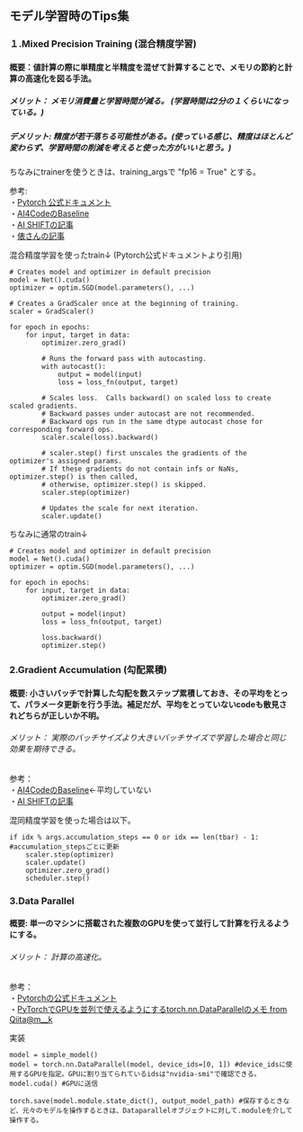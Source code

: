 ## モデル学習時のTips集

### １.Mixed Precision Training (混合精度学習)
  #### 概要：値計算の際に単精度と半精度を混ぜて計算することで、メモリの節約と計算の高速化を図る手法。
  ##### メリット： メモリ消費量と学習時間が減る。 (学習時間は2分の１くらいになっている。)
  ##### デメリット: 精度が若干落ちる可能性がある。(使っている感じ、精度はほとんど変わらず、学習時間の削減を考えると使った方がいいと思う。)
  
  ちなみにtrainerを使うときは、training_argsで "fp16 = True" とする。
  
  参考:<br>
  ・[Pytorch 公式ドキュメント](https://pytorch.org/docs/stable/notes/amp_examples.html#typical-mixed-precision-training)<br>
  ・[AI4CodeのBaseline](https://github.com/skthtu/ai4code-baseline/blob/main/code/train.py)<br>
  ・[AI SHIFTの記事](https://www.ai-shift.co.jp/techblog/2138)<br>
  ・[俵さんの記事](https://tawara.hatenablog.com/entry/2021/05/31/220936)<br>
  
  混合精度学習を使ったtrain↓ (Pytorch公式ドキュメントより引用)
    
    # Creates model and optimizer in default precision
    model = Net().cuda()
    optimizer = optim.SGD(model.parameters(), ...)

    # Creates a GradScaler once at the beginning of training.
    scaler = GradScaler()

    for epoch in epochs:
        for input, target in data:
            optimizer.zero_grad()

            # Runs the forward pass with autocasting.
            with autocast():
                output = model(input)
                loss = loss_fn(output, target)

            # Scales loss.  Calls backward() on scaled loss to create scaled gradients.
            # Backward passes under autocast are not recommended.
            # Backward ops run in the same dtype autocast chose for corresponding forward ops.
            scaler.scale(loss).backward()

            # scaler.step() first unscales the gradients of the optimizer's assigned params.
            # If these gradients do not contain infs or NaNs, optimizer.step() is then called,
            # otherwise, optimizer.step() is skipped.
            scaler.step(optimizer)

            # Updates the scale for next iteration.
            scaler.update()
          
  ちなみに通常のtrain↓

    # Creates model and optimizer in default precision
    model = Net().cuda()
    optimizer = optim.SGD(model.parameters(), ...)

    for epoch in epochs:
        for input, target in data:
            optimizer.zero_grad()

            output = model(input)
            loss = loss_fn(output, target)

            loss.backward()
            optimizer.step()


### 2.Gradient Accumulation (勾配累積)
  #### 概要: 小さいバッチで計算した勾配を数ステップ累積しておき、その平均をとって、パラメータ更新を行う手法。補足だが、平均をとっていないcodeも散見されどちらが正しいか不明。
  ###### メリット： 実際のバッチサイズより大きいバッチサイズで学習した場合と同じ効果を期待できる。
  
  参考：<br>
  ・[AI4CodeのBaseline](https://github.com/skthtu/ai4code-baseline/blob/main/code/train.py)←平均していない<br>
  ・[AI SHIFTの記事](https://www.ai-shift.co.jp/techblog/2138)<br>
  
  混同精度学習を使った場合は以下。


    if idx % args.accumulation_steps == 0 or idx == len(tbar) - 1: #accumulation_stepsごとに更新
        scaler.step(optimizer)
        scaler.update()
        optimizer.zero_grad()
        scheduler.step()


### 3.Data Parallel
  #### 概要: 単一のマシンに搭載された複数のGPUを使って並行して計算を行えるようにする。
  ###### メリット： 計算の高速化。
  
  参考：<br> 
  ・[Pytorchの公式ドキュメント](https://pytorch.org/docs/stable/generated/torch.nn.DataParallel.html)<br>
  ・[PyTorchでGPUを並列で使えるようにするtorch.nn.DataParallelのメモ from Qiita@m__k](https://qiita.com/m__k/items/87b3b1da15f35321ecf5)<br>
  
  実装
  
    model = simple_model()
    model = torch.nn.DataParallel(model, device_ids=[0, 1]) #device_idsに使用するGPUを指定。GPUに割り当てられているidsは"nvidia-smi"で確認できる。
    model.cuda() #GPUに送信
  
    torch.save(model.module.state_dict(), output_model_path) #保存するときなど、元々のモデルを操作するときは、Dataparallelオブジェクトに対して.moduleを介して操作する。
  
  
　　　　
  
